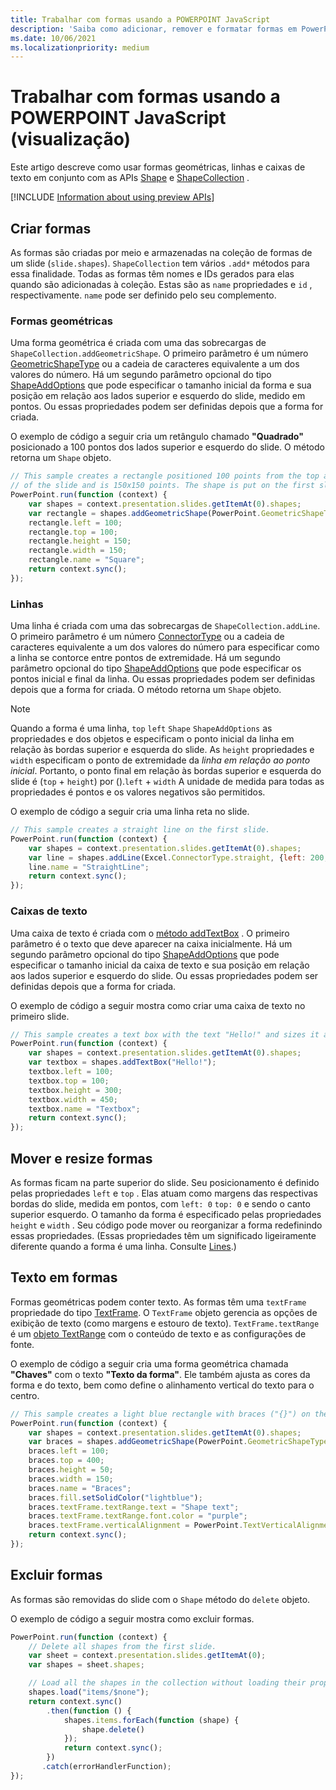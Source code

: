 ```yaml
---
title: Trabalhar com formas usando a POWERPOINT JavaScript
description: 'Saiba como adicionar, remover e formatar formas em PowerPoint slides.'
ms.date: 10/06/2021
ms.localizationpriority: medium
---
```


# <a name="work-with-shapes-using-the-powerpoint-javascript-api-preview"></a>Trabalhar com formas usando a POWERPOINT JavaScript (visualização)

Este artigo descreve como usar formas geométricas, linhas e caixas de texto em conjunto com as APIs [Shape](/javascript/api/powerpoint/powerpoint.shape) e [ShapeCollection](/javascript/api/powerpoint/powerpoint.shapecollection) .

[!INCLUDE [Information about using preview APIs](../includes/using-preview-apis-host.md)]

## <a name="create-shapes"></a>Criar formas

As formas são criadas por meio e armazenadas na coleção de formas de um slide (`slide.shapes`). `ShapeCollection` tem vários `.add*` métodos para essa finalidade. Todas as formas têm nomes e IDs gerados para elas quando são adicionadas à coleção. Estas são as `name` propriedades e `id` , respectivamente. `name` pode ser definido pelo seu complemento.

### <a name="geometric-shapes"></a>Formas geométricas

Uma forma geométrica é criada com uma das sobrecargas de `ShapeCollection.addGeometricShape`. O primeiro parâmetro é um número [GeometricShapeType](/javascript/api/powerpoint/powerpoint.geometricshapetype) ou a cadeia de caracteres equivalente a um dos valores do número. Há um segundo parâmetro opcional do tipo [ShapeAddOptions](/javascript/api/powerpoint/powerpoint.shapeaddoptions) que pode especificar o tamanho inicial da forma e sua posição em relação aos lados superior e esquerdo do slide, medido em pontos. Ou essas propriedades podem ser definidas depois que a forma for criada.

O exemplo de código a seguir cria um retângulo chamado **"Quadrado"** posicionado a 100 pontos dos lados superior e esquerdo do slide. O método retorna um `Shape` objeto.

```js
// This sample creates a rectangle positioned 100 points from the top and left sides
// of the slide and is 150x150 points. The shape is put on the first slide.
PowerPoint.run(function (context) {
    var shapes = context.presentation.slides.getItemAt(0).shapes;
    var rectangle = shapes.addGeometricShape(PowerPoint.GeometricShapeType.rectangle);
    rectangle.left = 100;
    rectangle.top = 100;
    rectangle.height = 150;
    rectangle.width = 150;
    rectangle.name = "Square";
    return context.sync();
});
```

### <a name="lines"></a>Linhas

Uma linha é criada com uma das sobrecargas de `ShapeCollection.addLine`. O primeiro parâmetro é um número [ConnectorType](/javascript/api/powerpoint/powerpoint.connectortype) ou a cadeia de caracteres equivalente a um dos valores do número para especificar como a linha se contorce entre pontos de extremidade. Há um segundo parâmetro opcional do tipo [ShapeAddOptions](/javascript/api/powerpoint/powerpoint.shapeaddoptions) que pode especificar os pontos inicial e final da linha. Ou essas propriedades podem ser definidas depois que a forma for criada. O método retorna um `Shape` objeto.

> [!NOTE]
> Quando a forma é uma linha, `top` `left` `Shape` `ShapeAddOptions` as propriedades e dos objetos e especificam o ponto inicial da linha em relação às bordas superior e esquerda do slide. As `height` propriedades e `width` especificam o ponto de extremidade da *linha em relação ao ponto inicial*. Portanto, o ponto final em relação às bordas superior e esquerda do slide é (`top` + `height`) por ().`left` + `width` A unidade de medida para todas as propriedades é pontos e os valores negativos são permitidos.

O exemplo de código a seguir cria uma linha reta no slide.

```js
// This sample creates a straight line on the first slide.
PowerPoint.run(function (context) {
    var shapes = context.presentation.slides.getItemAt(0).shapes;
    var line = shapes.addLine(Excel.ConnectorType.straight, {left: 200, top: 50, height: 300, width: 150});
    line.name = "StraightLine";
    return context.sync();
});
```

### <a name="text-boxes"></a>Caixas de texto

Uma caixa de texto é criada com o [método addTextBox](/javascript/api/powerpoint/powerpoint.shapecollection#powerpoint-powerpoint-shapecollection-addtextbox-member(1)) . O primeiro parâmetro é o texto que deve aparecer na caixa inicialmente. Há um segundo parâmetro opcional do tipo [ShapeAddOptions](/javascript/api/powerpoint/powerpoint.shapeaddoptions) que pode especificar o tamanho inicial da caixa de texto e sua posição em relação aos lados superior e esquerdo do slide. Ou essas propriedades podem ser definidas depois que a forma for criada.

O exemplo de código a seguir mostra como criar uma caixa de texto no primeiro slide.

```js
// This sample creates a text box with the text "Hello!" and sizes it appropriately.
PowerPoint.run(function (context) {
    var shapes = context.presentation.slides.getItemAt(0).shapes;
    var textbox = shapes.addTextBox("Hello!");
    textbox.left = 100;
    textbox.top = 100;
    textbox.height = 300;
    textbox.width = 450;
    textbox.name = "Textbox";
    return context.sync();
});
```

## <a name="move-and-resize-shapes"></a>Mover e resize formas

As formas ficam na parte superior do slide. Seu posicionamento é definido pelas propriedades `left` e `top` . Elas atuam como margens das respectivas bordas do slide, medida em pontos, com `left: 0` `top: 0` e sendo o canto superior esquerdo. O tamanho da forma é especificado pelas propriedades `height` e `width` . Seu código pode mover ou reorganizar a forma redefinindo essas propriedades. (Essas propriedades têm um significado ligeiramente diferente quando a forma é uma linha. Consulte [Lines](#lines).)

## <a name="text-in-shapes"></a>Texto em formas

Formas geométricas podem conter texto. As formas têm uma `textFrame` propriedade do tipo [TextFrame](/javascript/api/powerpoint/powerpoint.textframe). O `TextFrame` objeto gerencia as opções de exibição de texto (como margens e estouro de texto). `TextFrame.textRange` é um [objeto TextRange](/javascript/api/powerpoint/powerpoint.textrange) com o conteúdo de texto e as configurações de fonte.

O exemplo de código a seguir cria uma forma geométrica chamada **"Chaves"** com o texto **"Texto da forma"**. Ele também ajusta as cores da forma e do texto, bem como define o alinhamento vertical do texto para o centro.

```js
// This sample creates a light blue rectangle with braces ("{}") on the left and right ends and adds the purple text "Shape text" to the center.
PowerPoint.run(function (context) {
    var shapes = context.presentation.slides.getItemAt(0).shapes;
    var braces = shapes.addGeometricShape(PowerPoint.GeometricShapeType.bracePair);
    braces.left = 100;
    braces.top = 400;
    braces.height = 50;
    braces.width = 150;
    braces.name = "Braces";
    braces.fill.setSolidColor("lightblue");
    braces.textFrame.textRange.text = "Shape text";
    braces.textFrame.textRange.font.color = "purple";
    braces.textFrame.verticalAlignment = PowerPoint.TextVerticalAlignment.middleCentered;
    return context.sync();
});
```

## <a name="delete-shapes"></a>Excluir formas

As formas são removidas do slide com o `Shape` método do `delete` objeto.

O exemplo de código a seguir mostra como excluir formas.

```js
PowerPoint.run(function (context) {
    // Delete all shapes from the first slide.
    var sheet = context.presentation.slides.getItemAt(0);
    var shapes = sheet.shapes;

    // Load all the shapes in the collection without loading their properties.
    shapes.load("items/$none");
    return context.sync()
        .then(function () {
            shapes.items.forEach(function (shape) {
                shape.delete()
            });
            return context.sync();
        })
       .catch(errorHandlerFunction);
});
```
